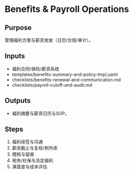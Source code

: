 # Benefits & Payroll Operations

## Purpose

管理福利方案与薪资发放（日历/合规/审计）。

## Inputs

- 福利合同/保险/薪资系统
- templates/benefits-summary-and-policy-tmpl.yaml
- checklists/benefits-renewal-and-communication.md
- checklists/payroll-cutoff-and-audit.md

## Outputs

- 福利摘要与薪资日历与SOP。

## Steps

1. 福利续签与沟通
2. 薪资截止与复核/例外库
3. 稽核与留痕
4. 税务/社保与法定福利
5. 满意度与成本评估
